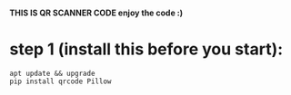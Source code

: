 <p align="center">
<h4> THIS IS QR SCANNER CODE  
enjoy the code :)
</h4>
</p>

# step 1 (install this before you start):
```
apt update && upgrade
pip install qrcode Pillow
